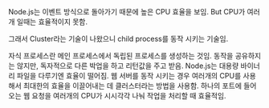 Node.js는 이벤트 방식으로 돌아가기 때문에 높은 CPU 효율을 보임.
But CPU가 여러개 일때는 효율적이지 못함.

그래서 Cluster라는 기술이 나왔으니
child process를 동작 시키는 기술임.

자식 프로세스란 메인 프로세스에서 독립된 프로세스를 생성하는 것임.
동작을 공유하지는 않지만, 독자적으로 다른 박업을 하고 리턴값을 주고 받음.
Node.js는 대용량 바이너리 파일을 다루기엔 효율이 떨어짐.
웹 서버를 동작 시키는 경우 여러개의 CPU를 사용해서 최대한의 효율을 이끌어내는 데 클러스터라는 방법을 사용함.
하나의 포트에 들어오는 웹 요청을 여러개의 CPU가 시시각각 나눠 작업을 처리할 때 효율적임.